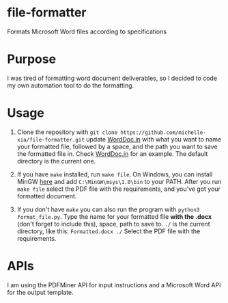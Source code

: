 # file-formatter
Formats Microsoft Word files according to specifications

# Purpose
I was tired of formatting word document deliverables, so I decided to code my own automation tool to do the formatting.

# Usage
1) Clone the repository with `git clone https://github.com/michelle-xia/file-formatter.git` update [WordDoc.in](WordDoc.in) with what you want to name your formatted file, followed by a space, and the path you want to save the formatted file in. Check [WordDoc.in](WordDoc.in) for an example. The default directory is the current one.

2) If you have `make` installed, run `make file`. On Windows, you can install MinGW [here](https://sourceforge.net/projects/mingw/files/latest/download?source=files) and add `C:\MinGW\msys\1.0\bin` to your PATH. After you run `make file` select the PDF file with the requirements, and you've got your formatted document.

3) If you don't have `make` you can also run the program with `python3 format_file.py`. Type the name for your formatted file **with the .docx** (don't forget to include this), space, path to save to. `./` is the current directory, like this: ```Formatted.docx ./``` Select the PDF file with the requirements.

# APIs
I am using the PDFMiner API for input instructions and a Microsoft Word API for the output template.
